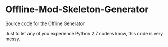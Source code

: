 # Offline-Mod-Skeleton-Generator
Source code for the Offline Generator

Just to let any of you experience Python 2.7 coders know, this code is very messy.
